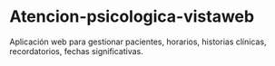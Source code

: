 # Atencion-psicologica-vistaweb
Aplicación web para gestionar pacientes, horarios, historias clínicas, recordatorios, fechas significativas.
